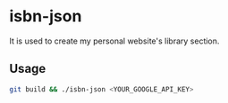 # isbn-json
It is used to create my personal website's library section.

## Usage
```bash
git build && ./isbn-json <YOUR_GOOGLE_API_KEY>
```
